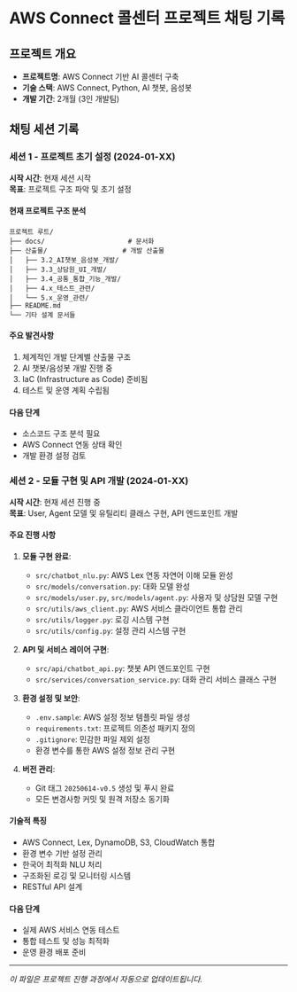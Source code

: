 # AWS Connect 콜센터 프로젝트 채팅 기록

## 프로젝트 개요
- **프로젝트명**: AWS Connect 기반 AI 콜센터 구축
- **기술 스택**: AWS Connect, Python, AI 챗봇, 음성봇
- **개발 기간**: 2개월 (3인 개발팀)

## 채팅 세션 기록

### 세션 1 - 프로젝트 초기 설정 (2024-01-XX)

**시작 시간**: 현재 세션 시작  
**목표**: 프로젝트 구조 파악 및 초기 설정

#### 현재 프로젝트 구조 분석
```
프로젝트 루트/
├── docs/                     # 문서화
├── 산출물/                   # 개발 산출물
│   ├── 3.2_AI챗봇_음성봇_개발/
│   ├── 3.3_상담원_UI_개발/
│   ├── 3.4_공통_통합_기능_개발/
│   ├── 4.x_테스트_관련/
│   └── 5.x_운영_관련/
├── README.md
└── 기타 설계 문서들
```

#### 주요 발견사항
1. 체계적인 개발 단계별 산출물 구조
2. AI 챗봇/음성봇 개발 진행 중
3. IaC (Infrastructure as Code) 준비됨
4. 테스트 및 운영 계획 수립됨

#### 다음 단계
- 소스코드 구조 분석 필요
- AWS Connect 연동 상태 확인
- 개발 환경 설정 검토

### 세션 2 - 모듈 구현 및 API 개발 (2024-01-XX)

**시작 시간**: 현재 세션 진행 중  
**목표**: User, Agent 모델 및 유틸리티 클래스 구현, API 엔드포인트 개발

#### 주요 진행 사항
1. **모듈 구현 완료**:
   - `src/chatbot_nlu.py`: AWS Lex 연동 자연어 이해 모듈 완성
   - `src/models/conversation.py`: 대화 모델 완성
   - `src/models/user.py`, `src/models/agent.py`: 사용자 및 상담원 모델 구현
   - `src/utils/aws_client.py`: AWS 서비스 클라이언트 통합 관리
   - `src/utils/logger.py`: 로깅 시스템 구현
   - `src/utils/config.py`: 설정 관리 시스템 구현

2. **API 및 서비스 레이어 구현**:
   - `src/api/chatbot_api.py`: 챗봇 API 엔드포인트 구현
   - `src/services/conversation_service.py`: 대화 관리 서비스 클래스 구현

3. **환경 설정 및 보안**:
   - `.env.sample`: AWS 설정 정보 템플릿 파일 생성
   - `requirements.txt`: 프로젝트 의존성 패키지 정의
   - `.gitignore`: 민감한 파일 제외 설정
   - 환경 변수를 통한 AWS 설정 정보 관리 구현

4. **버전 관리**:
   - Git 태그 `20250614-v0.5` 생성 및 푸시 완료
   - 모든 변경사항 커밋 및 원격 저장소 동기화

#### 기술적 특징
- AWS Connect, Lex, DynamoDB, S3, CloudWatch 통합
- 환경 변수 기반 설정 관리
- 한국어 최적화 NLU 처리
- 구조화된 로깅 및 모니터링 시스템
- RESTful API 설계

#### 다음 단계
- 실제 AWS 서비스 연동 테스트
- 통합 테스트 및 성능 최적화
- 운영 환경 배포 준비

---
*이 파일은 프로젝트 진행 과정에서 자동으로 업데이트됩니다.* 

